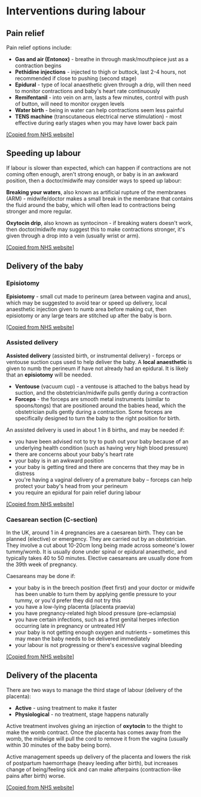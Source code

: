# Interventions during labour

## Pain relief

Pain relief options include:
* **Gas and air (Entonox)** - breathe in through mask/mouthpiece just as a contraction begins
* **Pethidine injections** - injected to thigh or buttock, last 2-4 hours, not recommended if close to pushing (second stage)
* **Epidural** - type of local anaesthetic given through a drip, will then need to monitor contractions and baby's heart rate continuously
* **Remifentanil** - into vein on arm, lasts a few minutes, control with push of button, will need to monitor oxygen levels
* **Water birth** - being in water can help contractions seem less painful
* **TENS machine** (transcutaneous electrical nerve stimulation) - most effective during early stages when you may have lower back pain

[[Copied from NHS website]](https://www.nhs.uk/pregnancy/labour-and-birth/what-happens/pain-relief-in-labour/)

## Speeding up labour

If labour is slower than expected, which can happen if contractions are not coming often enough, aren't strong enough, or baby is in an awkward position, then a doctor/midwife may consider ways to speed up labour:

**Breaking your waters**, also known as artificial rupture of the membranes (ARM) - midwife/doctor makes a small break in the membrane that contains the fluid around the baby, which will often lead to contractions being stronger and more regular.

**Oxytocin drip**, also known as syntocinon - if breaking waters doesn't work, then doctor/midwife may suggest this to make contractions stronger, it's given through a drop into a vein (usually wrist or arm).

[[Copied from NHS website]](https://www.nhs.uk/pregnancy/labour-and-birth/what-happens/the-stages-of-labour-and-birth/)

## Delivery of the baby

### Episiotomy

**Episiotomy** - small cut made to perineum (area between vagina and anus), which may be suggested to avoid tear or speed up delivery, local anaesthetic injection given to numb area before making cut, then episiotomy or any large tears are stitched up after the baby is born.

[[Copied from NHS website]](https://www.nhs.uk/pregnancy/labour-and-birth/what-happens/the-stages-of-labour-and-birth/)

### Assisted delivery

**Assisted delivery** (assisted birth, or instrumental delivery) - forceps or ventouse suction cups used to help deliver the baby. A **local anaesthetic** is given to numb the perineum if have not already had an epidural. It is likely that an **episiotomy** will be needed.
* **Ventouse** (vacuum cup) - a ventouse is attached to the babys head by suction, and the obstetrician/midwife pulls gently during a contraction
* **Forceps** - the forceps are smooth metal instruments (similar to spoons/tongs) that are positioned around the babies head, which the obstetrician pulls gently during a contraction. Some forceps are specifically designed to turn the baby to the right position for birth.

An assisted delivery is used in about 1 in 8 births, and may be needed if:
* you have been advised not to try to push out your baby because of an underlying health condition (such as having very high blood pressure)
* there are concerns about your baby's heart rate
* your baby is in an awkward position
* your baby is getting tired and there are concerns that they may be in distress
* you're having a vaginal delivery of a premature baby – forceps can help protect your baby's head from your perineum
* you require an epidural for pain relief during labour

[[Copied from NHS website]](https://www.nhs.uk/pregnancy/labour-and-birth/what-happens/forceps-or-vacuum-delivery/)

### Caesarean section (C-section)

In the UK, around 1 in 4 pregnancies are a caesarean birth. They can be planned (elective) or emergency. They are carried out by an obstetrician. They involve a cut about 10-20cm long being made across someone's lower tummy/womb. It is usually done under spinal or epidural anaesthetic, and typically takes 40 to 50 minutes. Elective caesareans are usually done from the 39th week of pregnancy. 

Caesareans may be done if: 
* your baby is in the breech position (feet first) and your doctor or midwife has been unable to turn them by applying gentle pressure to your tummy, or you'd prefer they did not try this
* you have a low-lying placenta (placenta praevia)
* you have pregnancy-related high blood pressure (pre-eclampsia)
* you have certain infections, such as a first genital herpes infection occurring late in pregnancy or untreated HIV
* your baby is not getting enough oxygen and nutrients – sometimes this may mean the baby needs to be delivered immediately
* your labour is not progressing or there's excessive vaginal bleeding

[[Copied from NHS website]](https://www.nhs.uk/conditions/caesarean-section/)

## Delivery of the placenta

There are two ways to manage the third stage of labour (delivery of the placenta):
* **Active** - using treatment to make it faster
* **Physiological** - no treatment, stage happens naturally

Active treatment involves giving an injection of **oxytocin** to the thight to make the womb contract. Once the placenta has comes away from the womb, the midwige will pull the cord to remove it from the vagina (usually within 30 minutes of the baby being born).

Active management speeds up delivery of the placenta and lowers the risk of postpartum haemorrhage (heavy leeding after birth), but increases change of being/feeling sick and can make afterpains (contraction-like pains after birth) worse.

[[Copied from NHS website]](https://www.nhs.uk/pregnancy/labour-and-birth/what-happens/the-stages-of-labour-and-birth/)